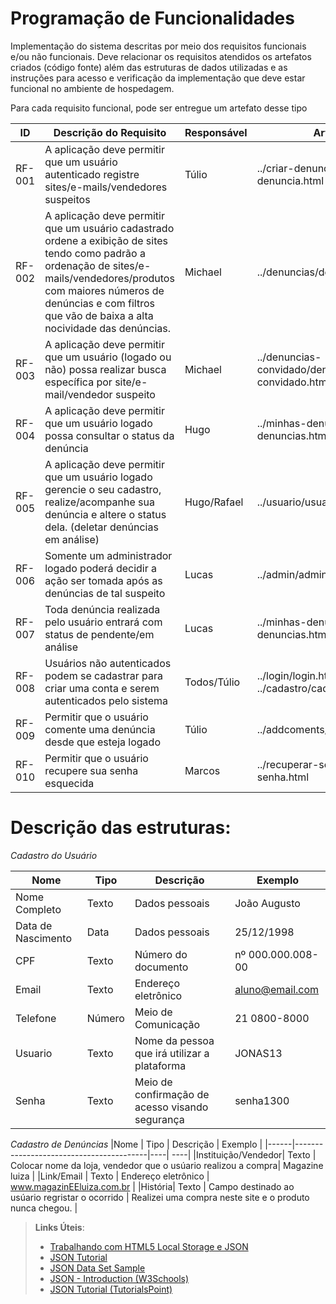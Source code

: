 # Programação de Funcionalidades

Implementação do sistema descritas por meio dos requisitos funcionais e/ou não funcionais. Deve relacionar os requisitos atendidos os artefatos criados (código fonte) além das estruturas de dados utilizadas e as instruções para acesso e verificação da implementação que deve estar funcional no ambiente de hospedagem.

Para cada requisito funcional, pode ser entregue um artefato desse tipo

|ID    | Descrição do Requisito  | Responsável | Artefato |
|------|-----------------------------------------|----| ----|
|RF-001 | A aplicação deve permitir que um usuário autenticado registre sites/e-mails/vendedores suspeitos | Túlio |../criar-denuncia/criar-denuncia.html |
|RF-002| A aplicação deve permitir que um usuário cadastrado ordene a exibição de sites tendo como padrão a ordenação de sites/e-mails/vendedores/produtos com maiores números de denúncias e com filtros que vão de baixa a alta nocividade das denúncias. | Michael  |../denuncias/denuncias.html |
|RF-003| A aplicação deve permitir que um usuário (logado ou não) possa realizar busca específica por site/e-mail/vendedor suspeito | Michael  |../denuncias-convidado/denuncias-convidado.html |
|RF-004| A aplicação deve permitir que um usuário logado possa consultar o status da denúncia | Hugo |../minhas-denuncias/minhas-denuncias.html |
|RF-005| A aplicação deve permitir que um usuário logado gerencie o seu cadastro, realize/acompanhe sua denúncia e altere o status dela. (deletar denúncias em análise) | Hugo/Rafael |../usuario/usuario.html  |
|RF-006| Somente um administrador logado poderá decidir a ação ser tomada após as denúncias de tal suspeito | Lucas | ../admin/admin.html |
|RF-007| Toda denúncia realizada pelo usuário entrará com status de pendente/em análise | Lucas |../minhas-denuncias/minhas-denuncias.html|
|RF-008| Usuários não autenticados podem se cadastrar para criar uma conta e serem autenticados pelo sistema | Todos/Túlio | ../login/login.html  ../cadastro/cadastro.html|
|RF-009| Permitir que o usuário comente uma denúncia desde que esteja logado | Túlio  |../addcoments/addcoments.html | 
|RF-010| Permitir que o usuário recupere sua senha esquecida | Marcos | ../recuperar-senha/recuperar-senha.html |

# Descrição das estruturas:

*Cadastro do Usuário*

|Nome  | Tipo  | Descrição | Exemplo |
|------|-----------------------------------------|----| ----|
| Nome Completo| Texto | Dados pessoais | João Augusto|
| Data de Nascimento| Data | Dados pessoais | 25/12/1998|
|CPF | Texto | Número do documento | nº 000.000.008-00 |
|Email | Texto | Endereço eletrônico | aluno@email.com |
|Telefone| Número | Meio de Comunicação | 21 0800-8000 |
|Usuario | Texto | Nome da pessoa que irá utilizar a plataforma | JONAS13 |
|Senha| Texto | Meio de confirmação de acesso visando segurança | senha1300 |

*Cadastro de Denúncias*
|Nome  | Tipo  | Descrição | Exemplo |
|------|-----------------------------------------|----| ----|
|Instituição/Vendedor| Texto | Colocar nome da loja, vendedor que o usúario realizou a compra| Magazine luiza  |
|Link/Email  | Texto | Endereço eletrônico | www.magazinEEluiza.com.br |
|História| Texto | Campo destinado ao usúario regristar o ocorrido | Realizei uma compra neste site e o produto nunca chegou. |


> **Links Úteis**:
>
> - [Trabalhando com HTML5 Local Storage e JSON](https://www.devmedia.com.br/trabalhando-com-html5-local-storage-e-json/29045)
> - [JSON Tutorial](https://www.w3resource.com/JSON)
> - [JSON Data Set Sample](https://opensource.adobe.com/Spry/samples/data_region/JSONDataSetSample.html)
> - [JSON - Introduction (W3Schools)](https://www.w3schools.com/js/js_json_intro.asp)
> - [JSON Tutorial (TutorialsPoint)](https://www.tutorialspoint.com/json/index.htm)
